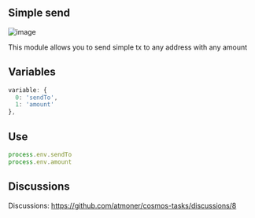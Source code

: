 ## Simple send

![image](https://user-images.githubusercontent.com/1071490/186239467-9cd3db04-f505-40f9-9a22-dcfb973969b6.png)

This module allows you to send simple tx to any address with any amount

## Variables
``` js
variable: {
  0: 'sendTo',
  1: 'amount'
},
``` 

## Use

``` js
process.env.sendTo
process.env.amount
``` 

## Discussions
Discussions: https://github.com/atmoner/cosmos-tasks/discussions/8
